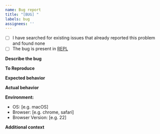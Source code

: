 ```yaml
---
name: Bug report
title: "[BUG] "
labels: bug
assignees: ''
---
```


- [ ] I have searched for existing issues that already reported this problem and found none
- [ ] The bug is present in [REPL](https://markmap.js.org/repl)
  <!-- Note: for bugs in the VSCode plugin, please report to https://github.com/markmap/markmap-vscode -->

**Describe the bug**

<!-- A clear and concise description of what the bug is. -->

**To Reproduce**

<!-- Note that issues without a reproduction may be closed immediately! -->

**Expected behavior**

<!-- A clear and concise description of what you expected to happen. -->

**Actual behavior**

<!-- If applicable, add screenshots to help explain your problem. -->

**Environment:**

- OS: [e.g. macOS]
- Browser: [e.g. chrome, safari]
- Browser Version: [e.g. 22]

**Additional context**

<!-- Add any other context about the problem here. -->
